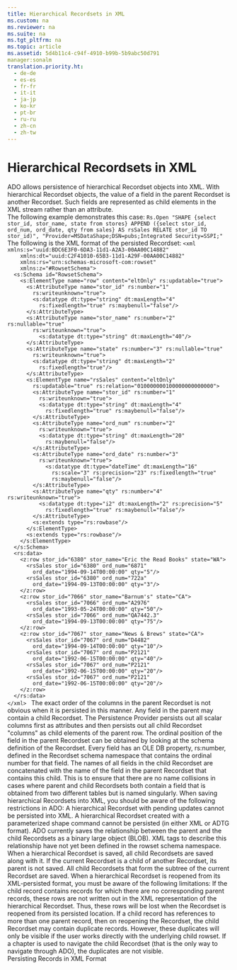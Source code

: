 ```yaml
---
title: Hierarchical Recordsets in XML
ms.custom: na
ms.reviewer: na
ms.suite: na
ms.tgt_pltfrm: na
ms.topic: article
ms.assetid: 5d4b11c4-c94f-4910-b99b-5b9abc50d791
manager:sonalm
translation.priority.ht: 
  - de-de
  - es-es
  - fr-fr
  - it-it
  - ja-jp
  - ko-kr
  - pt-br
  - ru-ru
  - zh-cn
  - zh-tw
---
```

# Hierarchical Recordsets in XML
<?xml version="1.0" encoding="utf-8"?>
<developerConceptualDocument xmlns="http://ddue.schemas.microsoft.com/authoring/2003/5" xmlns:xlink="http://www.w3.org/1999/xlink" xmlns:xsi="http://www.w3.org/2001/XMLSchema-instance" xsi:schemaLocation="http://ddue.schemas.microsoft.com/authoring/2003/5 http://dduestorage.blob.core.windows.net/ddueschema/developer.xsd">
  <introduction>
    <para>ADO allows persistence of hierarchical Recordset objects into XML. With hierarchical Recordset objects, the value of a field in the parent Recordset is another Recordset. Such fields are represented as child elements in the XML stream rather than an attribute.</para>
  </introduction>
  <section>
    <title>Remarks</title>
    <content>
      <para>The following example demonstrates this case:</para>
      <code>Rs.Open "SHAPE {select stor_id, stor_name, state from stores} APPEND ({select stor_id, ord_num, ord_date, qty from sales} AS rsSales RELATE stor_id TO stor_id)", "Provider=MSDataShape;DSN=pubs;Integrated Security=SSPI;"</code>
      <para>The following is the XML format of the persisted Recordset:</para>
      <code>&lt;xml xmlns:s="uuid:BDC6E3F0-6DA3-11d1-A2A3-00AA00C14882"     xmlns:dt="uuid:C2F41010-65B3-11d1-A29F-00AA00C14882"     xmlns:rs="urn:schemas-microsoft-com:rowset" 
    xmlns:z="#RowsetSchema"&gt; 
  &lt;s:Schema id="RowsetSchema"&gt; 
    &lt;s:ElementType name="row" content="eltOnly" rs:updatable="true"&gt; 
      &lt;s:AttributeType name="stor_id" rs:number="1" 
        rs:writeunknown="true"&gt; 
        &lt;s:datatype dt:type="string" dt:maxLength="4" 
          rs:fixedlength="true" rs:maybenull="false"/&gt; 
      &lt;/s:AttributeType&gt; 
      &lt;s:AttributeType name="stor_name" rs:number="2" rs:nullable="true" 
        rs:writeunknown="true"&gt; 
          &lt;s:datatype dt:type="string" dt:maxLength="40"/&gt; 
      &lt;/s:AttributeType&gt; 
      &lt;s:AttributeType name="state" rs:number="3" rs:nullable="true" 
        rs:writeunknown="true"&gt; 
        &lt;s:datatype dt:type="string" dt:maxLength="2" 
          rs:fixedlength="true"/&gt; 
      &lt;/s:AttributeType&gt; 
      &lt;s:ElementType name="rsSales" content="eltOnly" 
        rs:updatable="true" rs:relation="010000000100000000000000"&gt; 
        &lt;s:AttributeType name="stor_id" rs:number="1" 
          rs:writeunknown="true"&gt; 
          &lt;s:datatype dt:type="string" dt:maxLength="4" 
            rs:fixedlength="true" rs:maybenull="false"/&gt; 
        &lt;/s:AttributeType&gt; 
        &lt;s:AttributeType name="ord_num" rs:number="2" 
          rs:writeunknown="true"&gt; 
          &lt;s:datatype dt:type="string" dt:maxLength="20" 
            rs:maybenull="false"/&gt; 
        &lt;/s:AttributeType&gt; 
        &lt;s:AttributeType name="ord_date" rs:number="3" 
          rs:writeunknown="true"&gt; 
            &lt;s:datatype dt:type="dateTime" dt:maxLength="16" 
              rs:scale="3" rs:precision="23" rs:fixedlength="true" 
              rs:maybenull="false"/&gt; 
        &lt;/s:AttributeType&gt; 
        &lt;s:AttributeType name="qty" rs:number="4" rs:writeunknown="true"&gt; 
          &lt;s:datatype dt:type="i2" dt:maxLength="2" rs:precision="5" 
            rs:fixedlength="true" rs:maybenull="false"/&gt; 
        &lt;/s:AttributeType&gt; 
        &lt;s:extends type="rs:rowbase"/&gt; 
      &lt;/s:ElementType&gt; 
      &lt;s:extends type="rs:rowbase"/&gt; 
    &lt;/s:ElementType&gt; 
  &lt;/s:Schema&gt; 
  &lt;rs:data&gt; 
    &lt;z:row stor_id="6380" stor_name="Eric the Read Books" state="WA"&gt; 
      &lt;rsSales stor_id="6380" ord_num="6871" 
        ord_date="1994-09-14T00:00:00" qty="5"/&gt; 
      &lt;rsSales stor_id="6380" ord_num="722a" 
        ord_date="1994-09-13T00:00:00" qty="3"/&gt; 
    &lt;/z:row&gt; 
    &lt;z:row stor_id="7066" stor_name="Barnum's" state="CA"&gt; 
      &lt;rsSales stor_id="7066" ord_num="A2976" 
        ord_date="1993-05-24T00:00:00" qty="50"/&gt; 
      &lt;rsSales stor_id="7066" ord_num="QA7442.3" 
        ord_date="1994-09-13T00:00:00" qty="75"/&gt; 
    &lt;/z:row&gt; 
    &lt;z:row stor_id="7067" stor_name="News &amp; Brews" state="CA"&gt; 
      &lt;rsSales stor_id="7067" ord_num="D4482" 
        ord_date="1994-09-14T00:00:00" qty="10"/&gt; 
      &lt;rsSales stor_id="7067" ord_num="P2121" 
        ord_date="1992-06-15T00:00:00" qty="40"/&gt; 
      &lt;rsSales stor_id="7067" ord_num="P2121" 
        ord_date="1992-06-15T00:00:00" qty="20"/&gt; 
      &lt;rsSales stor_id="7067" ord_num="P2121" 
        ord_date="1992-06-15T00:00:00" qty="20"/&gt; 
    &lt;/z:row&gt; 
  &lt;/rs:data&gt; 
&lt;/xml&gt; </code>
      <para>The exact order of the columns in the parent Recordset is not obvious when it is persisted in this manner. Any field in the parent may contain a child Recordset. The Persistence Provider persists out all scalar columns first as attributes and then persists out all child Recordset "columns" as child elements of the parent row. The ordinal position of the field in the parent Recordset can be obtained by looking at the schema definition of the Recordset. Every field has an OLE DB property, rs:number, defined in the Recordset schema namespace that contains the ordinal number for that field.</para>
      <para>The names of all fields in the child Recordset are concatenated with the name of the field in the parent Recordset that contains this child. This is to ensure that there are no name collisions in cases where parent and child Recordsets both contain a field that is obtained from two different tables but is named singularly.</para>
      <para>When saving hierarchical Recordsets into XML, you should be aware of the following restrictions in ADO: </para>
      <list class="bullet">
        <listItem>
          <para>A hierarchical Recordset with pending updates cannot be persisted into XML. </para>
        </listItem>
        <listItem>
          <para>A hierarchical Recordset created with a parameterized shape command cannot be persisted (in either XML or ADTG format). </para>
        </listItem>
        <listItem>
          <para>ADO currently saves the relationship between the parent and the child Recordsets as a binary large object (BLOB). XML tags to describe this relationship have not yet been defined in the rowset schema namespace. </para>
        </listItem>
        <listItem>
          <para>When a hierarchical Recordset is saved, all child Recordsets are saved along with it. If the current Recordset is a child of another Recordset, its parent is not saved. All child Recordsets that form the subtree of the current Recordset are saved. </para>
        </listItem>
      </list>
      <para>When a hierarchical Recordset is reopened from its XML-persisted format, you must be aware of the following limitations: </para>
      <list class="bullet">
        <listItem>
          <para>If the child record contains records for which there are no corresponding parent records, these rows are not written out in the XML representation of the hierarchical Recordset. Thus, these rows will be lost when the Recordset is reopened from its persisted location. </para>
        </listItem>
        <listItem>
          <para>If a child record has references to more than one parent record, then on reopening the Recordset, the child Recordset may contain duplicate records. However, these duplicates will only be visible if the user works directly with the underlying child rowset. If a chapter is used to navigate the child Recordset (that is the only way to navigate through ADO), the duplicates are not visible. </para>
        </listItem>
      </list>
    </content>
  </section>
  <relatedTopics>
<link xlink:href="f3113ec4-ae31-428f-89c6-bc1024f128ea">Persisting Records in XML Format</link>
</relatedTopics>
</developerConceptualDocument>